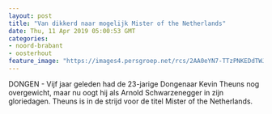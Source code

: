 ```yaml
---
layout: post
title: "Van dikkerd naar mogelijk Mister of the Netherlands"
date: Thu, 11 Apr 2019 05:00:53 GMT
categories: 
- noord-brabant 
- oosterhout 
feature_image: "https://images4.persgroep.net/rcs/2AA0eYN7-TTzPNKEDdTWJxWwMgs/diocontent/145192560/_fitwidth/400/?appId=21791a8992982cd8da851550a453bd7f&quality=0.7"
---
```


DONGEN - Vijf jaar geleden had de 23-jarige Dongenaar Kevin Theuns nog overgewicht, maar nu oogt hij als Arnold Schwarzenegger in zijn gloriedagen. Theuns is in de strijd voor de titel Mister of the Netherlands.
